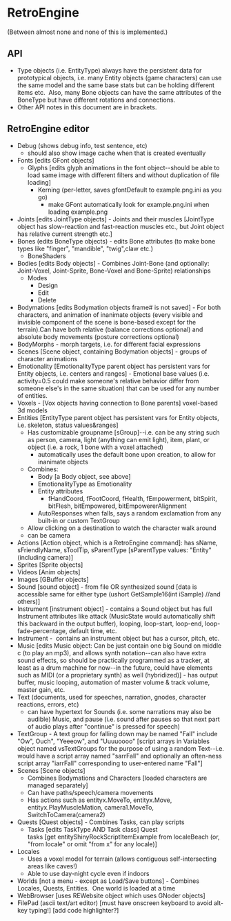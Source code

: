 # RetroEngine
(Between almost none and none of this is implemented.)

## API
- Type objects (i.e. EntityType) always have the persistent data for prototypical objects, i.e. many Entity objects (game characters) can use the same model and the same base stats but can be holding different items etc.  Also, many Bone objects can have the same attributes of the BoneType but have different rotations and connections.
- Other API notes in this document are in brackets.

## RetroEngine editor
- Debug (shows debug info, test sentence, etc)
  - should also show image cache when that is created eventually
- Fonts \[edits GFont objects\]
  - Glyphs \[edits glyph animations in the font object--should be able to load same image with different filters and without duplication of file loading\]
    - Kerning (per-letter, saves gfontDefault to example.png.ini as you go)
      - make GFont automatically look for example.png.ini when loading example.png
- Joints \[edits JointType objects\] - Joints and their muscles \[JointType object has slow-reaction and fast-reaction muscles etc., but Joint object has relative current strength etc.\]
- Bones (edits BoneType objects) - edits Bone attributes (to make bone types like "finger", "mandible", "twig",claw etc.)
  - BoneShaders
- Bodies \[edits Body objects\] - Combines Joint-Bone (and optionally: Joint-Voxel, Joint-Sprite, Bone-Voxel and Bone-Sprite) relationships
  - Modes
    - Design
    - Edit
    - Delete
- Bodymations \[edits Bodymation objects frame# is not saved\] - For both characters, and animation of inanimate objects (every visible and invisible component of the scene is bone-based except for the terrain).Can have both relative (balance corrections optional) and absolute body movements (posture corrections optional)
- BodyMorphs - morph targets, i.e. for different facial expressions
- Scenes \[Scene object, containing Bodymation objects\] - groups of character animations
- Emotionality \[EmotionalityType parent object has persistent vars for Entity objects, i.e. centers and ranges\] - Emotional base values (i.e. activity=0.5 could make someone's relative behavior differ from someone else's in the same situation) that can be used for any number of entities.
- Voxels - \[Vox objects having connection to Bone parents\] voxel-based 3d models
- Entities \[EntityType parent object has persistent vars for Entity objects, i.e. skeleton, status values&ranges\]
  - Has customizable groupname \[sGroup\]--i.e. can be any string such as person, camera, light (anything can emit light), item, plant, or object (i.e. a rock, 1 bone with a voxel attached)
    - automatically uses the default bone upon creation, to allow for inanimate objects
  - Combines:
    - Body \[a Body object, see above\]
    - EmotionalityType as Emotionality
    - Entity attributes
      - fHandCoord, fFootCoord, fHealth, fEmpowerment, bitSpirit, bitFlesh, bitEmpowered, bitEmpowererAlignment
    - AutoResponses when falls, says a random exclamation from any built-in or custom TextGroup
  - Allow clicking on a destination to watch the character walk around
  - can be camera
- Actions \[Action object, which is a RetroEngine command\]: has sName, sFriendlyName, sToolTip, sParentType \[sParentType values: "Entity" (including camera)\]
- Sprites \[Sprite objects\]
- Videos \[Anim objects\]
- Images \[GBuffer objects\]
- Sound \[sound object\] - from file OR synthesized sound \[data is accessible same for either type (ushort GetSample16(int iSample) //and others)\]
- Instrument \[instrument object\] - contains a Sound object but has full Instrument attributes like attack (MusicState would automatically shift this backward in the output buffer), looping, loop-start, loop-end, loop-fade-percentage, default time, etc.
- Instrument -  contains an instrument object but has a cursor, pitch, etc.
- Music \[edits Music object: Can be just contain one big Sound on middle c (to play an mp3), and allows synth notation--can also have extra sound effects, so should be practically programmed as a tracker, at least as a drum machine for now--in the future, could have elements such as MIDI (or a proprietary synth) as well (hybridized)\] - has output buffer, music looping, automation of master volume & track volume, master gain, etc.
- Text (documents, used for speeches, narration, gnodes, character reactions, errors, etc)
  - can have hypertext for Sounds (i.e. some narrations may also be audible) Music, and pause (i.e. sound after pauses so that next part of audio plays after "continue" is pressed for speech)
- TextGroup - A text group for falling down may be named "Fall" include "Ow", Ouch", "Yeeeow", and "Uuuuoooo" \[script arrays in Variables object named vsTextGroups for the purpose of using a random Text--i.e. would have a script array named "sarrFall" and optionally an often-ness script array "iarrFall" corresponding to user-entered name "Fall"\]
- Scenes \[Scene objects\]
  - Combines Bodymations and Characters \[loaded characters are managed separately\]
  - Can have paths/speech/camera movements
  - Has actions such as entityx.MoveTo, entityx.Move, entityx.PlayMuscleMation, camera1.MoveTo, SwitchToCamera(camera2)
- Quests \[Quest objects\] - Combines Tasks, can play scripts
  - Tasks \[edits TaskType AND Task class\] Quest tasks \[get entityShinyRockScriptItemExample from localeBeach (or, "from locale" or omit "from x" for any locale)\]
- Locales
  - Uses a voxel model for terrain (allows contiguous self-intersecting areas like caves!)
  - Able to use day-night cycle even if indoors
- Worlds \[not a menu - except as Load/Save buttons\] - Combines Locales, Quests, Entities.  One world is loaded at a time
- WebBrowser \[uses REWebsite object which uses GNoder objects\]
- FilePad (ascii text/art editor) \[must have onscreen keyboard to avoid alt-key typing!\] \[add code highlighter?\]

